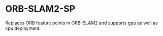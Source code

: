 # ORB-SLAM2-SP
Replaces ORB feature points in ORB-SLAM2 and supports gpu as well as cpu deployment.
